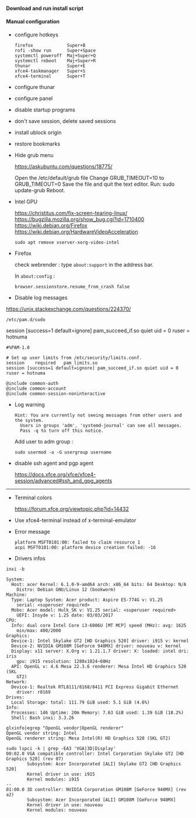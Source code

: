 
#### Download and run install script

#### Manual configuration

- configure hotkeys

    ```
    firefox             Super+B
    rofi -show run      Super+Space
    systemctl poweroff  Maj+Super+Q
    systemctl reboot    Maj+Super+R
    thunar              Super+E
    xfce4-taskmanager   Super+S
    xfce4-terminal      Super+T 
    ```

- configure thunar
- configure panel
- disable startup programs
- don't save session, delete saved sessions
- install ublock origin
- restore bookmarks

- Hide grub menu

    https://askubuntu.com/questions/18775/

    Open the /etc/default/grub file
    Change GRUB_TIMEOUT=10 to GRUB_TIMEOUT=0
    Save the file and quit the text editor.
    Run: sudo update-grub
    Reboot.

- Intel GPU
    
    https://christitus.com/fix-screen-tearing-linux/  
    https://bugzilla.mozilla.org/show_bug.cgi?id=1710400  
    https://wiki.debian.org/Firefox  
    https://wiki.debian.org/HardwareVideoAcceleration  
    
    `sudo apt remove xserver-xorg-video-intel`

- Firefox
    
    check webrender : type `about:support` in the address bar.

    In `about:config` :

    ```
    browser.sessionstore.resume_from_crash false
    ```

- Disable log messages

https://unix.stackexchange.com/questions/224370/  

`/etc/pam.d/sudo`

session [success=1 default=ignore] pam_succeed_if.so quiet uid = 0 ruser = hotnuma

```
#%PAM-1.0

# Set up user limits from /etc/security/limits.conf.
session    required   pam_limits.so
session [success=1 default=ignore] pam_succeed_if.so quiet uid = 0 ruser = hotnuma

@include common-auth
@include common-account
@include common-session-noninteractive
```

- Log warning
    
    ```
    Hint: You are currently not seeing messages from other users and the system.
      Users in groups 'adm', 'systemd-journal' can see all messages.
      Pass -q to turn off this notice.
    ```
    
    Add user to adm group :
    
    `sudo usermod -a -G usergroup username`
    
- disable ssh agent and pgp agent
    
    https://docs.xfce.org/xfce/xfce4-session/advanced#ssh_and_gpg_agents  







-------------------------------------------------------------------------------

- Terminal colors
    
    https://forum.xfce.org/viewtopic.php?id=14432  

- Use xfce4-terminal instead of x-terminal-emulator

- Error message

    ```
    platform MSFT0101:00: failed to claim resource 1
    acpi MSFT0101:00: platform device creation failed: -16
    ```

- Drivers infos

`inxi -b`

```
System:
  Host: acer Kernel: 6.1.0-9-amd64 arch: x86_64 bits: 64 Desktop: N/A
    Distro: Debian GNU/Linux 12 (bookworm)
Machine:
  Type: Laptop System: Acer product: Aspire E5-774G v: V1.25
    serial: <superuser required>
  Mobo: Acer model: Hulk_SK v: V1.25 serial: <superuser required>
    UEFI: Insyde v: 1.25 date: 03/03/2017
CPU:
  Info: dual core Intel Core i3-6006U [MT MCP] speed (MHz): avg: 1625
    min/max: 400/2000
Graphics:
  Device-1: Intel Skylake GT2 [HD Graphics 520] driver: i915 v: kernel
  Device-2: NVIDIA GM108M [GeForce 940MX] driver: nouveau v: kernel
  Display: x11 server: X.Org v: 1.21.1.7 driver: X: loaded: intel dri: iris
    gpu: i915 resolution: 1280x1024~60Hz
  API: OpenGL v: 4.6 Mesa 22.3.6 renderer: Mesa Intel HD Graphics 520 (SKL
    GT2)
Network:
  Device-1: Realtek RTL8111/8168/8411 PCI Express Gigabit Ethernet
    driver: r8169
Drives:
  Local Storage: total: 111.79 GiB used: 5.1 GiB (4.6%)
Info:
  Processes: 146 Uptime: 20m Memory: 7.63 GiB used: 1.39 GiB (18.2%)
  Shell: Bash inxi: 3.3.26
```

```
glxinfo|egrep "OpenGL vendor|OpenGL renderer"
OpenGL vendor string: Intel
OpenGL renderer string: Mesa Intel(R) HD Graphics 520 (SKL GT2)
```

```
sudo lspci -k | grep -EA3 'VGA|3D|Display'
00:02.0 VGA compatible controller: Intel Corporation Skylake GT2 [HD Graphics 520] (rev 07)
        Subsystem: Acer Incorporated [ALI] Skylake GT2 [HD Graphics 520]
        Kernel driver in use: i915
        Kernel modules: i915
--
01:00.0 3D controller: NVIDIA Corporation GM108M [GeForce 940MX] (rev a2)
        Subsystem: Acer Incorporated [ALI] GM108M [GeForce 940MX]
        Kernel driver in use: nouveau
        Kernel modules: nouveau
```


